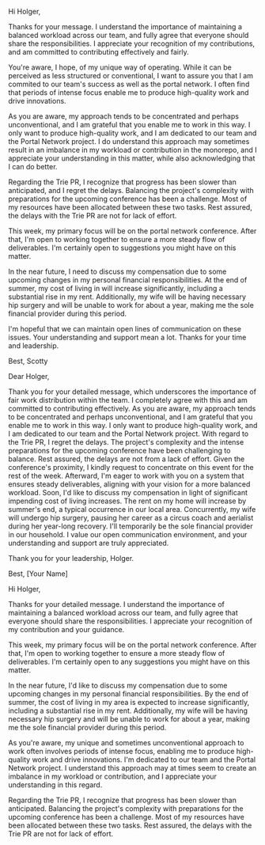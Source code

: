 Hi Holger,

Thanks for your message. I understand the importance of maintaining a balanced workload across our team, and fully agree that everyone should share the responsibilities. I appreciate your recognition of my contributions, and am committed to contributing effectively and fairly.

You're aware, I hope, of my unique way of operating. While it can be perceived as less structured or conventional, I want to assure you that I am commited to our team's success as well as the portal network.
I often find that periods of intense focus enable me to produce high-quality work and drive innovations.

As you are aware, my approach tends to be concentrated and perhaps unconventional, and I am grateful that you enable me to work in this way. I only want to produce high-quality work, and I am dedicated to our team and the Portal Network project.
I do understand this approach may sometimes result in an imbalance in my workload or contribution in the monorepo, and I appreciate your understanding in this matter, while also acknowledging that I can do better.

Regarding the Trie PR, I recognize that progress has been slower than anticipated, and I regret the delays. Balancing the project's complexity with preparations for the upcoming conference has been a challenge. Most of my resources have been allocated between these two tasks. Rest assured, the delays with the Trie PR are not for lack of effort.

This week, my primary focus will be on the portal network conference. After that, I'm open to working together to ensure a more steady flow of deliverables. I'm certainly open to suggestions you might have on this matter.

In the near future, I need to discuss my compensation due to some upcoming changes in my personal financial responsibilities. At the end of summer, my cost of living in will increase significantly, including a substantial rise in my rent. Additionally, my wife will be having necessary hip surgery and will be unable to work for about a year, making me the sole financial provider during this period.

I'm hopeful that we can maintain open lines of communication on these issues. Your understanding and support mean a lot. Thanks for your time and leadership.

Best,
Scotty

Dear Holger,

Thank you for your detailed message, which underscores the importance of fair work distribution within the team. I completely agree with this and am committed to contributing effectively.
As you are aware, my approach tends to be concentrated and perhaps unconventional, and I am grateful that you enable me to work in this way. I only want to produce high-quality work, and I am dedicated to our team and the Portal Network project.
With regard to the Trie PR, I regret the delays. The project's complexity and the intense preparations for the upcoming conference have been challenging to balance. Rest assured, the delays are not from a lack of effort.
Given the conference's proximity, I kindly request to concentrate on this event for the rest of the week. Afterward, I'm eager to work with you on a system that ensures steady deliverables, aligning with your vision for a more balanced workload.
Soon, I'd like to discuss my compensation in light of significant impending cost of living increases. The rent on my home will increase by summer's end, a typical occurrence in our local area. Concurrently, my wife will undergo hip surgery, pausing her career as a circus coach and aerialist during her year-long recovery. I'll temporarily be the sole financial provider in our household.
I value our open communication environment, and your understanding and support are truly appreciated.

Thank you for your leadership, Holger.

Best,
[Your Name]

Hi Holger,

Thanks for your detailed message. I understand the importance of maintaining a balanced workload across our team, and fully agree that everyone should share the responsibilities. I appreciate your recognition of my contribution and your guidance.

This week, my primary focus will be on the portal network conference. After that, I'm open to working together to ensure a more steady flow of deliverables. I'm certainly open to any suggestions you might have on this matter.

In the near future, I'd like to discuss my compensation due to some upcoming changes in my personal financial responsibilities. By the end of summer, the cost of living in my area is expected to increase significantly, including a substantial rise in my rent. Additionally, my wife will be having necessary hip surgery and will be unable to work for about a year, making me the sole financial provider during this period.

As you're aware, my unique and sometimes unconventional approach to work often involves periods of intense focus, enabling me to produce high-quality work and drive innovations. I'm dedicated to our team and the Portal Network project. I understand this approach may at times seem to create an imbalance in my workload or contribution, and I appreciate your understanding in this regard.

Regarding the Trie PR, I recognize that progress has been slower than anticipated. Balancing the project's complexity with preparations for the upcoming conference has been a challenge. Most of my resources have been allocated between these two tasks. Rest assured, the delays with the Trie PR are not for lack of effort.
